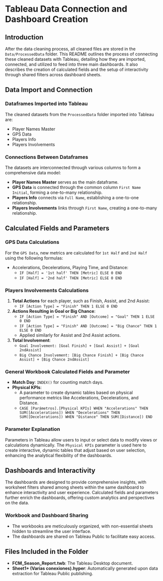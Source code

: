 # Tableau Data Connection and Dashboard Creation

## Introduction

After the data cleaning process, all cleaned files are stored in the `Data/ProcessedData` folder. This README outlines the process of connecting these cleaned datasets with Tableau, detailing how they are imported, connected, and utilized to feed into three main dashboards. It also describes the creation of calculated fields and the setup of interactivity through shared filters across dashboard sheets.

## Data Import and Connection

### Dataframes Imported into Tableau

The cleaned datasets from the `ProcessedData` folder imported into Tableau are:
- Player Names Master
- GPS Data
- Players Info
- Players Involvements

### Connections Between Dataframes

The datasets are interconnected through various columns to form a comprehensive data model:
- **Player Names Master** serves as the main dataframe.
- **GPS Data** is connected through the common column `First Name Initial`, forming a one-to-many relationship.
- **Players Info** connects via `Full Name`, establishing a one-to-one relationship.
- **Players Involvements** links through `First Name`, creating a one-to-many relationship.

## Calculated Fields and Parameters

### GPS Data Calculations

For the `GPS Data`, new metrics are calculated for `1st Half` and `2nd Half` using the following formulas:

- Accelerations, Decelerations, Playing Time, and Distance:
  - `IF [Half] = '1st half' THEN [Metric] ELSE 0 END`
  - `IF [Half] = '2nd half' THEN [Metric] ELSE 0 END`

### Players Involvements Calculations

1. **Total Actions** for each player, such as Finish, Assist, and 2nd Assist:
   - `IF [Action Type] = "Finish" THEN 1 ELSE 0 END`
2. **Actions Resulting in Goal or Big Chance**:
   - `IF [Action Type] = "Finish" AND [Outcome] = "Goal" THEN 1 ELSE 0 END`
   - `IF [Action Type] = "Finish" AND [Outcome] = "Big Chance" THEN 1 ELSE 0 END`
   - Applied similarly for Assist and 2nd Assist actions.
3. **Total Involvement**:
   - `Goal Involvement: [Goal Finish] + [Goal Assist] + [Goal 2ndAssist]`
   - `Big Chance Involvement: [Big Chance Finish] + [Big Chance Assist] + [Big Chance 2ndAssist]`

### General Workbook Calculated Fields and Parameter

- **Match Day**: `INDEX()` for counting match days.
- **Physical KPIs**:
  - A parameter to create dynamic tables based on physical performance metrics like Accelerations, Decelerations, and Distance.
  - `CASE [Parámetros].[Physical KPIs]
    WHEN "Accelerations" THEN SUM([Accelerations])
    WHEN "Decelerations" THEN SUM([Decelerations])
    WHEN "Distance" THEN SUM([Distance])
    END`

### Parameter Explanation

Parameters in Tableau allow users to input or select data to modify views or calculations dynamically. The `Physical KPIs` parameter is used here to create interactive, dynamic tables that adjust based on user selection, enhancing the analytical flexibility of the dashboards.

## Dashboards and Interactivity

The dashboards are designed to provide comprehensive insights, with worksheet filters shared among sheets within the same dashboard to enhance interactivity and user experience. Calculated fields and parameters further enrich the dashboards, offering custom analytics and perspectives on the data.

### Workbook and Dashboard Sharing

- The workbooks are meticulously organized, with non-essential sheets hidden to streamline the user interface.
- The dashboards are shared on Tableau Public to facilitate easy access.

## Files Included in the Folder

- **FCM_Season_Report.twb**: The Tableau Desktop document.
- **Sheet1+ (Varias conexiones).hyper**: Automatically generated upon data extraction for Tableau Public publishing.

